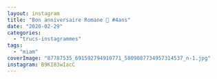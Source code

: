 ```yaml
---
layout: instagram
title: "Bon anniversaire Romane 🥳 #4ans"
date: "2020-02-29"
categories: 
  - "trucs-instagrammes"
tags: 
  - "miam"
coverImage: "87787535_691592794910771_5809087734957314537_n-1.jpg"
instagram: B9KI83wIacC
---
```

